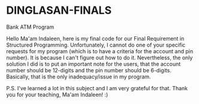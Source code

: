 # DINGLASAN-FINALS
Bank ATM Program

Hello Ma'am Indaleen, here is my final code for our Final Requirement in Structured Programming. Unfortunately, I cannot do one of your specific requests 
for my program (which is to have a criteria for the account and pin number). It is because I can't figure out how to do it. Nevertheless, the only solution
I did is to put an important note for the users, that the account number should be 12-digits and the pin number should be 6-digits. Basically, that is the only
inadequacy/issue in my program.



P.S. I've learned a lot in this subject and I am very grateful for that. Thank you for your teaching, Ma'am Indaleen! :) 
